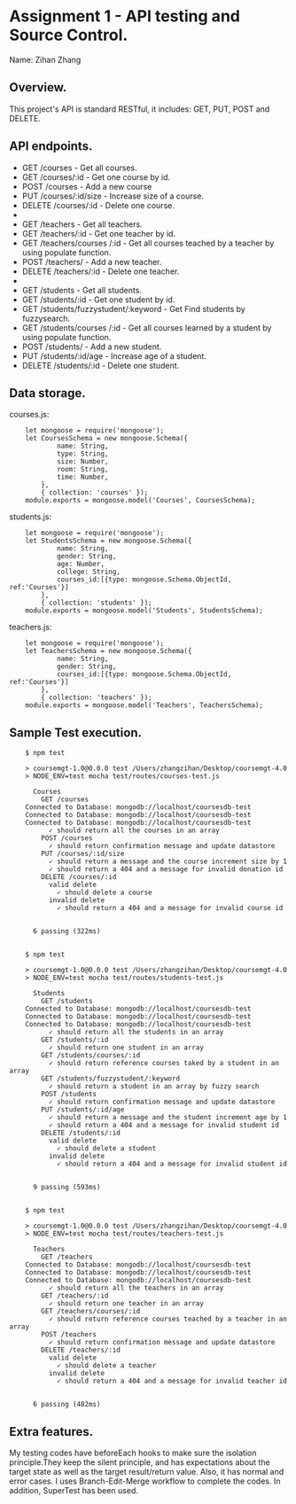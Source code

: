 # Assignment 1 - API testing and Source Control.

Name: Zihan Zhang

## Overview.

This project's API is standard RESTful, it includes: GET, PUT, POST and DELETE.

## API endpoints.

 + GET /courses - Get all courses.
 + GET /courses/:id - Get one course by id.
 + POST /courses - Add a new course
 + PUT /courses/:id/size - Increase size of a course.
 + DELETE /courses/:id - Delete one course.
 + 
 + GET /teachers - Get all teachers.
 + GET /teachers/:id - Get one teacher by id.
 + GET /teachers/courses /:id - Get all courses teached by a teacher by using populate function.
 + POST /teachers/ - Add a new teacher.
 + DELETE /teachers/:id - Delete one teacher.
 + 
 + GET /students - Get all students.
 + GET /students/:id - Get one student by id.
 + GET /students/fuzzystudent/:keyword - Get Find students by fuzzysearch.
 + GET /students/courses /:id - Get all courses learned by a student by using populate function.
 + POST /students/ - Add a new student.
 + PUT /students/:id/age - Increase age of a student.
 + DELETE /students/:id - Delete one student.

## Data storage.

courses.js:

        let mongoose = require('mongoose');
        let CoursesSchema = new mongoose.Schema({
                name: String,
                type: String,
                size: Number,
                room: String,
                time: Number,
            },
            { collection: 'courses' });
        module.exports = mongoose.model('Courses', CoursesSchema);
   
students.js:

        let mongoose = require('mongoose');
        let StudentsSchema = new mongoose.Schema({
                name: String,
                gender: String,
                age: Number,
                college: String,
                courses_id:[{type: mongoose.Schema.ObjectId, ref:'Courses'}]
            },
            { collection: 'students' });
        module.exports = mongoose.model('Students', StudentsSchema);
    
teachers.js:

        let mongoose = require('mongoose');
        let TeachersSchema = new mongoose.Schema({
                name: String,
                gender: String,
                courses_id:[{type: mongoose.Schema.ObjectId, ref:'Courses'}]
            },
            { collection: 'teachers' });
        module.exports = mongoose.model('Teachers', TeachersSchema);

## Sample Test execution.

        $ npm test

        > coursemgt-1.0@0.0.0 test /Users/zhangzihan/Desktop/coursemgt-4.0
        > NODE_ENV=test mocha test/routes/courses-test.js

          Courses
            GET /courses
        Connected to Database: mongodb://localhost/coursesdb-test
        Connected to Database: mongodb://localhost/coursesdb-test
        Connected to Database: mongodb://localhost/coursesdb-test
              ✓ should return all the courses in an array
            POST /courses
              ✓ should return confirmation message and update datastore
            PUT /courses/:id/size
              ✓ should return a message and the course increment size by 1
              ✓ should return a 404 and a message for invalid donation id
            DELETE /courses/:id
              valid delete
                ✓ should delete a course
              invalid delete
                ✓ should return a 404 and a message for invalid course id


          6 passing (322ms)
        
        
        $ npm test

        > coursemgt-1.0@0.0.0 test /Users/zhangzihan/Desktop/coursemgt-4.0
        > NODE_ENV=test mocha test/routes/students-test.js

          Students
            GET /students
        Connected to Database: mongodb://localhost/coursesdb-test
        Connected to Database: mongodb://localhost/coursesdb-test
        Connected to Database: mongodb://localhost/coursesdb-test
              ✓ should return all the students in an array
            GET /students/:id
              ✓ should return one student in an array
            GET /students/courses/:id
              ✓ should return reference courses taked by a student in an array
            GET /students/fuzzystudent/:keyword
              ✓ should return a student in an array by fuzzy search
            POST /students
              ✓ should return confirmation message and update datastore
            PUT /students/:id/age
              ✓ should return a message and the student increment age by 1
              ✓ should return a 404 and a message for invalid student id
            DELETE /students/:id
              valid delete
                ✓ should delete a student
              invalid delete
                ✓ should return a 404 and a message for invalid student id


          9 passing (593ms)
          
          
        $ npm test

        > coursemgt-1.0@0.0.0 test /Users/zhangzihan/Desktop/coursemgt-4.0
        > NODE_ENV=test mocha test/routes/teachers-test.js

          Teachers
            GET /teachers
        Connected to Database: mongodb://localhost/coursesdb-test
        Connected to Database: mongodb://localhost/coursesdb-test
        Connected to Database: mongodb://localhost/coursesdb-test
              ✓ should return all the teachers in an array
            GET /teachers/:id
              ✓ should return one teacher in an array
            GET /teachers/courses/:id
              ✓ should return reference courses teached by a teacher in an array
            POST /teachers
              ✓ should return confirmation message and update datastore
            DELETE /teachers/:id
              valid delete
                ✓ should delete a teacher
              invalid delete
                ✓ should return a 404 and a message for invalid teacher id


          6 passing (482ms)


## Extra features.
My testing codes have beforeEach hooks to make sure the isolation principle.They keep the silent principle, and has expectations about the target state as well as the target result/return value. Also, it has normal and error cases. I uses Branch-Edit-Merge workflow to complete the codes. In addition, SuperTest has been used.
